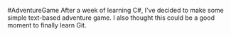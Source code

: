 #AdventureGame
After a week of learning C#, I've decided to make some simple text-based adventure game.
I also thought this could be a good moment to finally learn Git.